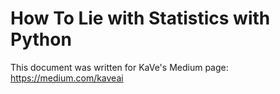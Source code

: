# How To Lie with Statistics with Python

This document was written for KaVe's Medium page: https://medium.com/kaveai
